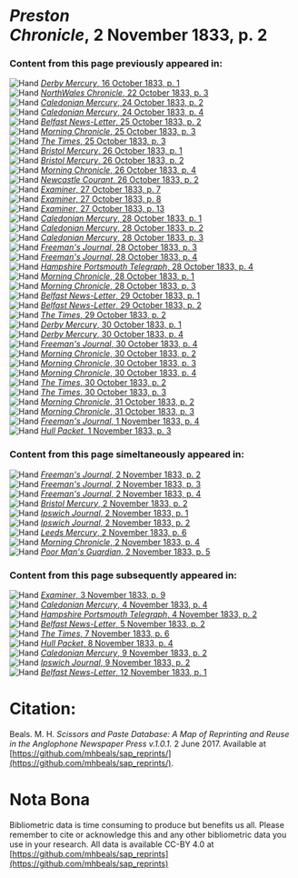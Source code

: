 # *Preston Chronicle*, 2 November 1833, p. 2  
  
### Content from this page previously appeared in:  
![Hand](http://scissorsandpaste.net/wp-content/uploads/2017/06/smallhandpointer.png) [*Derby Mercury*, 16 October 1833, p. 1](https://mhbeals.github.io/sap_html/Derby-Mercury/Derby-Mercury-16-October-1833-p-1)  
![Hand](http://scissorsandpaste.net/wp-content/uploads/2017/06/smallhandpointer.png) [*NorthWales Chronicle*, 22 October 1833, p. 3](https://mhbeals.github.io/sap_html/NorthWales-Chronicle/NorthWales-Chronicle-22-October-1833-p-3)  
![Hand](http://scissorsandpaste.net/wp-content/uploads/2017/06/smallhandpointer.png) [*Caledonian Mercury*, 24 October 1833, p. 2](https://mhbeals.github.io/sap_html/Caledonian-Mercury/Caledonian-Mercury-24-October-1833-p-2)  
![Hand](http://scissorsandpaste.net/wp-content/uploads/2017/06/smallhandpointer.png) [*Caledonian Mercury*, 24 October 1833, p. 4](https://mhbeals.github.io/sap_html/Caledonian-Mercury/Caledonian-Mercury-24-October-1833-p-4)  
![Hand](http://scissorsandpaste.net/wp-content/uploads/2017/06/smallhandpointer.png) [*Belfast News-Letter*, 25 October 1833, p. 2](https://mhbeals.github.io/sap_html/Belfast-News-Letter/Belfast-News-Letter-25-October-1833-p-2)  
![Hand](http://scissorsandpaste.net/wp-content/uploads/2017/06/smallhandpointer.png) [*Morning Chronicle*, 25 October 1833, p. 3](https://mhbeals.github.io/sap_html/Morning-Chronicle/Morning-Chronicle-25-October-1833-p-3)  
![Hand](http://scissorsandpaste.net/wp-content/uploads/2017/06/smallhandpointer.png) [*The Times*, 25 October 1833, p. 3](https://mhbeals.github.io/sap_html/The-Times/The-Times-25-October-1833-p-3)  
![Hand](http://scissorsandpaste.net/wp-content/uploads/2017/06/smallhandpointer.png) [*Bristol Mercury*, 26 October 1833, p. 1](https://mhbeals.github.io/sap_html/Bristol-Mercury/Bristol-Mercury-26-October-1833-p-1)  
![Hand](http://scissorsandpaste.net/wp-content/uploads/2017/06/smallhandpointer.png) [*Bristol Mercury*, 26 October 1833, p. 2](https://mhbeals.github.io/sap_html/Bristol-Mercury/Bristol-Mercury-26-October-1833-p-2)  
![Hand](http://scissorsandpaste.net/wp-content/uploads/2017/06/smallhandpointer.png) [*Morning Chronicle*, 26 October 1833, p. 4](https://mhbeals.github.io/sap_html/Morning-Chronicle/Morning-Chronicle-26-October-1833-p-4)  
![Hand](http://scissorsandpaste.net/wp-content/uploads/2017/06/smallhandpointer.png) [*Newcastle Courant*, 26 October 1833, p. 2](https://mhbeals.github.io/sap_html/Newcastle-Courant/Newcastle-Courant-26-October-1833-p-2)  
![Hand](http://scissorsandpaste.net/wp-content/uploads/2017/06/smallhandpointer.png) [*Examiner*, 27 October 1833, p. 7](https://mhbeals.github.io/sap_html/Examiner/Examiner-27-October-1833-p-7)  
![Hand](http://scissorsandpaste.net/wp-content/uploads/2017/06/smallhandpointer.png) [*Examiner*, 27 October 1833, p. 8](https://mhbeals.github.io/sap_html/Examiner/Examiner-27-October-1833-p-8)  
![Hand](http://scissorsandpaste.net/wp-content/uploads/2017/06/smallhandpointer.png) [*Examiner*, 27 October 1833, p. 13](https://mhbeals.github.io/sap_html/Examiner/Examiner-27-October-1833-p-13)  
![Hand](http://scissorsandpaste.net/wp-content/uploads/2017/06/smallhandpointer.png) [*Caledonian Mercury*, 28 October 1833, p. 1](https://mhbeals.github.io/sap_html/Caledonian-Mercury/Caledonian-Mercury-28-October-1833-p-1)  
![Hand](http://scissorsandpaste.net/wp-content/uploads/2017/06/smallhandpointer.png) [*Caledonian Mercury*, 28 October 1833, p. 2](https://mhbeals.github.io/sap_html/Caledonian-Mercury/Caledonian-Mercury-28-October-1833-p-2)  
![Hand](http://scissorsandpaste.net/wp-content/uploads/2017/06/smallhandpointer.png) [*Caledonian Mercury*, 28 October 1833, p. 3](https://mhbeals.github.io/sap_html/Caledonian-Mercury/Caledonian-Mercury-28-October-1833-p-3)  
![Hand](http://scissorsandpaste.net/wp-content/uploads/2017/06/smallhandpointer.png) [*Freeman's Journal*, 28 October 1833, p. 3](https://mhbeals.github.io/sap_html/Freeman's-Journal/Freeman's-Journal-28-October-1833-p-3)  
![Hand](http://scissorsandpaste.net/wp-content/uploads/2017/06/smallhandpointer.png) [*Freeman's Journal*, 28 October 1833, p. 4](https://mhbeals.github.io/sap_html/Freeman's-Journal/Freeman's-Journal-28-October-1833-p-4)  
![Hand](http://scissorsandpaste.net/wp-content/uploads/2017/06/smallhandpointer.png) [*Hampshire Portsmouth Telegraph*, 28 October 1833, p. 4](https://mhbeals.github.io/sap_html/Hampshire-Portsmouth-Telegraph/Hampshire-Portsmouth-Telegraph-28-October-1833-p-4)  
![Hand](http://scissorsandpaste.net/wp-content/uploads/2017/06/smallhandpointer.png) [*Morning Chronicle*, 28 October 1833, p. 1](https://mhbeals.github.io/sap_html/Morning-Chronicle/Morning-Chronicle-28-October-1833-p-1)  
![Hand](http://scissorsandpaste.net/wp-content/uploads/2017/06/smallhandpointer.png) [*Morning Chronicle*, 28 October 1833, p. 3](https://mhbeals.github.io/sap_html/Morning-Chronicle/Morning-Chronicle-28-October-1833-p-3)  
![Hand](http://scissorsandpaste.net/wp-content/uploads/2017/06/smallhandpointer.png) [*Belfast News-Letter*, 29 October 1833, p. 1](https://mhbeals.github.io/sap_html/Belfast-News-Letter/Belfast-News-Letter-29-October-1833-p-1)  
![Hand](http://scissorsandpaste.net/wp-content/uploads/2017/06/smallhandpointer.png) [*Belfast News-Letter*, 29 October 1833, p. 2](https://mhbeals.github.io/sap_html/Belfast-News-Letter/Belfast-News-Letter-29-October-1833-p-2)  
![Hand](http://scissorsandpaste.net/wp-content/uploads/2017/06/smallhandpointer.png) [*The Times*, 29 October 1833, p. 2](https://mhbeals.github.io/sap_html/The-Times/The-Times-29-October-1833-p-2)  
![Hand](http://scissorsandpaste.net/wp-content/uploads/2017/06/smallhandpointer.png) [*Derby Mercury*, 30 October 1833, p. 1](https://mhbeals.github.io/sap_html/Derby-Mercury/Derby-Mercury-30-October-1833-p-1)  
![Hand](http://scissorsandpaste.net/wp-content/uploads/2017/06/smallhandpointer.png) [*Derby Mercury*, 30 October 1833, p. 4](https://mhbeals.github.io/sap_html/Derby-Mercury/Derby-Mercury-30-October-1833-p-4)  
![Hand](http://scissorsandpaste.net/wp-content/uploads/2017/06/smallhandpointer.png) [*Freeman's Journal*, 30 October 1833, p. 4](https://mhbeals.github.io/sap_html/Freeman's-Journal/Freeman's-Journal-30-October-1833-p-4)  
![Hand](http://scissorsandpaste.net/wp-content/uploads/2017/06/smallhandpointer.png) [*Morning Chronicle*, 30 October 1833, p. 2](https://mhbeals.github.io/sap_html/Morning-Chronicle/Morning-Chronicle-30-October-1833-p-2)  
![Hand](http://scissorsandpaste.net/wp-content/uploads/2017/06/smallhandpointer.png) [*Morning Chronicle*, 30 October 1833, p. 3](https://mhbeals.github.io/sap_html/Morning-Chronicle/Morning-Chronicle-30-October-1833-p-3)  
![Hand](http://scissorsandpaste.net/wp-content/uploads/2017/06/smallhandpointer.png) [*Morning Chronicle*, 30 October 1833, p. 4](https://mhbeals.github.io/sap_html/Morning-Chronicle/Morning-Chronicle-30-October-1833-p-4)  
![Hand](http://scissorsandpaste.net/wp-content/uploads/2017/06/smallhandpointer.png) [*The Times*, 30 October 1833, p. 2](https://mhbeals.github.io/sap_html/The-Times/The-Times-30-October-1833-p-2)  
![Hand](http://scissorsandpaste.net/wp-content/uploads/2017/06/smallhandpointer.png) [*The Times*, 30 October 1833, p. 3](https://mhbeals.github.io/sap_html/The-Times/The-Times-30-October-1833-p-3)  
![Hand](http://scissorsandpaste.net/wp-content/uploads/2017/06/smallhandpointer.png) [*Morning Chronicle*, 31 October 1833, p. 2](https://mhbeals.github.io/sap_html/Morning-Chronicle/Morning-Chronicle-31-October-1833-p-2)  
![Hand](http://scissorsandpaste.net/wp-content/uploads/2017/06/smallhandpointer.png) [*Morning Chronicle*, 31 October 1833, p. 3](https://mhbeals.github.io/sap_html/Morning-Chronicle/Morning-Chronicle-31-October-1833-p-3)  
![Hand](http://scissorsandpaste.net/wp-content/uploads/2017/06/smallhandpointer.png) [*Freeman's Journal*, 1 November 1833, p. 4](https://mhbeals.github.io/sap_html/Freeman's-Journal/Freeman's-Journal-1-November-1833-p-4)  
![Hand](http://scissorsandpaste.net/wp-content/uploads/2017/06/smallhandpointer.png) [*Hull Packet*, 1 November 1833, p. 3](https://mhbeals.github.io/sap_html/Hull-Packet/Hull-Packet-1-November-1833-p-3)  
  
### Content from this page simeltaneously appeared in:  
![Hand](http://scissorsandpaste.net/wp-content/uploads/2017/06/smallhandpointer.png) [*Freeman's Journal*, 2 November 1833, p. 2](https://mhbeals.github.io/sap_html/Freeman's-Journal/Freeman's-Journal-2-November-1833-p-2)  
![Hand](http://scissorsandpaste.net/wp-content/uploads/2017/06/smallhandpointer.png) [*Freeman's Journal*, 2 November 1833, p. 3](https://mhbeals.github.io/sap_html/Freeman's-Journal/Freeman's-Journal-2-November-1833-p-3)  
![Hand](http://scissorsandpaste.net/wp-content/uploads/2017/06/smallhandpointer.png) [*Freeman's Journal*, 2 November 1833, p. 4](https://mhbeals.github.io/sap_html/Freeman's-Journal/Freeman's-Journal-2-November-1833-p-4)  
![Hand](http://scissorsandpaste.net/wp-content/uploads/2017/06/smallhandpointer.png) [*Bristol Mercury*, 2 November 1833, p. 2](https://mhbeals.github.io/sap_html/Bristol-Mercury/Bristol-Mercury-2-November-1833-p-2)  
![Hand](http://scissorsandpaste.net/wp-content/uploads/2017/06/smallhandpointer.png) [*Ipswich Journal*, 2 November 1833, p. 1](https://mhbeals.github.io/sap_html/Ipswich-Journal/Ipswich-Journal-2-November-1833-p-1)  
![Hand](http://scissorsandpaste.net/wp-content/uploads/2017/06/smallhandpointer.png) [*Ipswich Journal*, 2 November 1833, p. 2](https://mhbeals.github.io/sap_html/Ipswich-Journal/Ipswich-Journal-2-November-1833-p-2)  
![Hand](http://scissorsandpaste.net/wp-content/uploads/2017/06/smallhandpointer.png) [*Leeds Mercury*, 2 November 1833, p. 6](https://mhbeals.github.io/sap_html/Leeds-Mercury/Leeds-Mercury-2-November-1833-p-6)  
![Hand](http://scissorsandpaste.net/wp-content/uploads/2017/06/smallhandpointer.png) [*Morning Chronicle*, 2 November 1833, p. 4](https://mhbeals.github.io/sap_html/Morning-Chronicle/Morning-Chronicle-2-November-1833-p-4)  
![Hand](http://scissorsandpaste.net/wp-content/uploads/2017/06/smallhandpointer.png) [*Poor Man's Guardian*, 2 November 1833, p. 5](https://mhbeals.github.io/sap_html/Poor-Man's-Guardian/Poor-Man's-Guardian-2-November-1833-p-5)  
  
### Content from this page subsequently appeared in:  
![Hand](http://scissorsandpaste.net/wp-content/uploads/2017/06/smallhandpointer.png) [*Examiner*, 3 November 1833, p. 9](https://mhbeals.github.io/sap_html/Examiner/Examiner-3-November-1833-p-9)  
![Hand](http://scissorsandpaste.net/wp-content/uploads/2017/06/smallhandpointer.png) [*Caledonian Mercury*, 4 November 1833, p. 4](https://mhbeals.github.io/sap_html/Caledonian-Mercury/Caledonian-Mercury-4-November-1833-p-4)  
![Hand](http://scissorsandpaste.net/wp-content/uploads/2017/06/smallhandpointer.png) [*Hampshire Portsmouth Telegraph*, 4 November 1833, p. 2](https://mhbeals.github.io/sap_html/Hampshire-Portsmouth-Telegraph/Hampshire-Portsmouth-Telegraph-4-November-1833-p-2)  
![Hand](http://scissorsandpaste.net/wp-content/uploads/2017/06/smallhandpointer.png) [*Belfast News-Letter*, 5 November 1833, p. 2](https://mhbeals.github.io/sap_html/Belfast-News-Letter/Belfast-News-Letter-5-November-1833-p-2)  
![Hand](http://scissorsandpaste.net/wp-content/uploads/2017/06/smallhandpointer.png) [*The Times*, 7 November 1833, p. 6](https://mhbeals.github.io/sap_html/The-Times/The-Times-7-November-1833-p-6)  
![Hand](http://scissorsandpaste.net/wp-content/uploads/2017/06/smallhandpointer.png) [*Hull Packet*, 8 November 1833, p. 4](https://mhbeals.github.io/sap_html/Hull-Packet/Hull-Packet-8-November-1833-p-4)  
![Hand](http://scissorsandpaste.net/wp-content/uploads/2017/06/smallhandpointer.png) [*Caledonian Mercury*, 9 November 1833, p. 2](https://mhbeals.github.io/sap_html/Caledonian-Mercury/Caledonian-Mercury-9-November-1833-p-2)  
![Hand](http://scissorsandpaste.net/wp-content/uploads/2017/06/smallhandpointer.png) [*Ipswich Journal*, 9 November 1833, p. 2](https://mhbeals.github.io/sap_html/Ipswich-Journal/Ipswich-Journal-9-November-1833-p-2)  
![Hand](http://scissorsandpaste.net/wp-content/uploads/2017/06/smallhandpointer.png) [*Belfast News-Letter*, 12 November 1833, p. 1](https://mhbeals.github.io/sap_html/Belfast-News-Letter/Belfast-News-Letter-12-November-1833-p-1)  


# Citation: 

Beals. M. H. *Scissors and Paste Database: A Map of Reprinting and Reuse in the Anglophone Newspaper Press v.1.0.1.* 2 June 2017. Available at [https://github.com/mhbeals/sap_reprints/](https://github.com/mhbeals/sap_reprints/). 

# Nota Bona

Bibliometric data is time consuming to produce but benefits us all. Please remember to cite or acknowledge this and any other bibliometric data you use in your research. All data is available CC-BY 4.0 at [https://github.com/mhbeals/sap_reprints](https://github.com/mhbeals/sap_reprints)